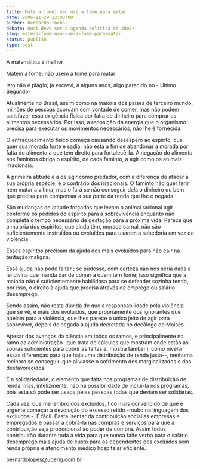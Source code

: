 ```yaml
---
title: Mate a fome; não use a fome para matar
date: 2006-11-29 22:00:00
author: bernardo.rocha
debate: Qual deve ser a agenda política de 2007?
slug: mate-a-fome-nao-use-a-fome-para-matar
status: publish 
type: post
---
```


  

 A matemática é melhor  

Matem a fome; não usem a fome para matar  

Isto não é plágio; já escrevi, á alguns anos, algo parecido no - Último Segundo-  

Atualmente no Brasil, assim como na maioria dos países de terceiro mundo, milhões de pessoas acordam com vontade de comer, mas não podem satisfazer essa exigência física por falta de dinheiro para comprar os alimentos necessários. Por isso, a reposição da energia que o organismo precisa para executar os movimentos necessários, não lhe é fornecida.   

O enfraquecimento físico começa causando desespero ao espírito, que quer sua morada forte e sadia; não está a fim de abandonar a morada por falta do alimento a que tem direito para fortalecê-la. A negação do alimento aos famintos obriga o espírito, de cada faminto, a agir como os animais irracionais.   

A primeira atitude é a de agir como predador, com a diferença de atacar a sua própria espécie; é o contrário dos irracionais. O faminto não quer ferir nem matar a vítima, mas o fará se não conseguir dela o dinheiro ou bem que precisa para compensar a sua parte da renda que lhe é negada  

São mudanças de atitude forçadas que levam o animal racional agir conforme os pedidos do espírito para a sobrevivência enquanto não completa o tempo necessário de gestação para a próxima vida. Parece que a maioria dos espíritos, que ainda têm, morada carnal, não são suficientemente instruídos ou evoluídos para usarem a sabedoria em vez de violência.   

Esses espíritos precisam da ajuda dos mais evoluídos para não cair na tentação maligna.   

Essa ajuda não pode faltar ; se pudesse, com certeza não nos seria dada a lei divina que manda dar de comer a quem tem fome; isso significa que a maioria não é suficientemente habilidosa para se defender sozinha tendo, por isso, o direito à ajuda que precisa através de emprego ou salário desemprego.   

Sendo assim, não resta dúvida de que a responsabilidade pela violência que se vê, é mais dos evoluídos, que propriamente dos ignorantes que apelam para a violência, que lhes parece o único jeito de agir para sobreviver, depois de negada a ajuda decretada no decálogo de Moisés.   

Apesar dos avanços da ciência em todos os ramos, e principalmente no ramo da administração -que trata de cálculos que mostram onde estão as sobras suficientes para cobrir as faltas e, mostra também, como nivelar essas diferenças para que haja uma distribuição de renda justa--, nenhuma melhora se conseguiu que aliviasse o sofrimento dos marginalizados e dos desfavorecidos.   

É a solidariedade, o elemento que falta nos programas de distribuição de renda, mas, infelizmente, não há possibilidade de incluí-la nos programas, pois esta só pode ser usada pelas pessoas todas que deviam ser solidárias.   

Cada vez, que me lembro dos excluídos, fico mais convencido de que é urgente começar a devolução do excesso retido -roubo na linguagem dos excluídos -. É fácil. Basta isentar da contribuição social as empresas e empregados e passar a cobrá-la nas compras e serviços para que a contribuição seja proporcional ao poder de compra. Assim todos contribuirão durante toda a vida para que nunca falte verba para o salário desemprego mais ajuda de custo para os dependentes dos excluídos sem renda própria e atendimento médico hospitalar eficiente.  

bernardolopes@uperig.com.br  

  

